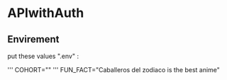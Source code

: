 # APIwithAuth
## Envirement  
put these values ".env" :

'''
COHORT=""
'''
FUN_FACT="Caballeros del zodiaco is the best anime"
